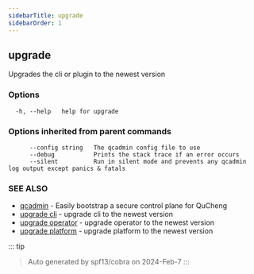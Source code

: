 ```yaml
---
sidebarTitle: upgrade
sidebarOrder: 1
---
```


## upgrade

Upgrades the cli or plugin to the newest version

### Options

```
  -h, --help   help for upgrade
```

### Options inherited from parent commands

```
      --config string   The qcadmin config file to use
      --debug           Prints the stack trace if an error occurs
      --silent          Run in silent mode and prevents any qcadmin log output except panics & fatals
```

### SEE ALSO

* [qcadmin](../qcadmin.md)	 - Easily bootstrap a secure control plane for QuCheng
* [upgrade cli](upgrade_cli.md)	 - upgrade cli to the newest version
* [upgrade operator](upgrade_operator.md)	 - upgrade operator to the newest version
* [upgrade platform](upgrade_platform.md)	 - upgrade platform to the newest version

::: tip
>Auto generated by spf13/cobra on 2024-Feb-7
:::